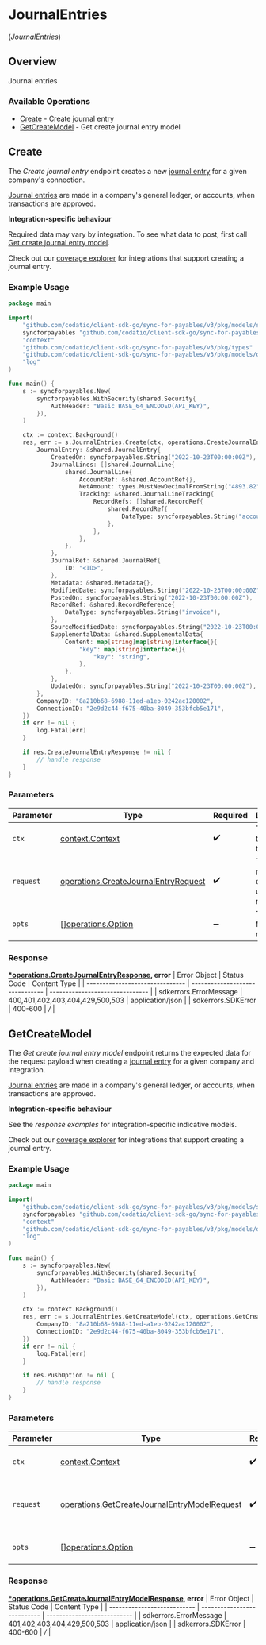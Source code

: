 # JournalEntries
(*JournalEntries*)

## Overview

Journal entries

### Available Operations

* [Create](#create) - Create journal entry
* [GetCreateModel](#getcreatemodel) - Get create journal entry model

## Create

The *Create journal entry* endpoint creates a new [journal entry](https://docs.codat.io/sync-for-payables-api#/schemas/JournalEntry) for a given company's connection.

[Journal entries](https://docs.codat.io/sync-for-payables-api#/schemas/JournalEntry) are  made in a company's general ledger, or accounts, when transactions are approved.

**Integration-specific behaviour**

Required data may vary by integration. To see what data to post, first call [Get create journal entry model](https://docs.codat.io/sync-for-payables-api#/operations/get-create-journalEntries-model).

Check out our [coverage explorer](https://knowledge.codat.io/supported-features/accounting?view=tab-by-data-type&dataType=journalEntries) for integrations that support creating a journal entry.


### Example Usage

```go
package main

import(
	"github.com/codatio/client-sdk-go/sync-for-payables/v3/pkg/models/shared"
	syncforpayables "github.com/codatio/client-sdk-go/sync-for-payables/v3"
	"context"
	"github.com/codatio/client-sdk-go/sync-for-payables/v3/pkg/types"
	"github.com/codatio/client-sdk-go/sync-for-payables/v3/pkg/models/operations"
	"log"
)

func main() {
    s := syncforpayables.New(
        syncforpayables.WithSecurity(shared.Security{
            AuthHeader: "Basic BASE_64_ENCODED(API_KEY)",
        }),
    )

    ctx := context.Background()
    res, err := s.JournalEntries.Create(ctx, operations.CreateJournalEntryRequest{
        JournalEntry: &shared.JournalEntry{
            CreatedOn: syncforpayables.String("2022-10-23T00:00:00Z"),
            JournalLines: []shared.JournalLine{
                shared.JournalLine{
                    AccountRef: &shared.AccountRef{},
                    NetAmount: types.MustNewDecimalFromString("4893.82"),
                    Tracking: &shared.JournalLineTracking{
                        RecordRefs: []shared.RecordRef{
                            shared.RecordRef{
                                DataType: syncforpayables.String("accountTransaction"),
                            },
                        },
                    },
                },
            },
            JournalRef: &shared.JournalRef{
                ID: "<ID>",
            },
            Metadata: &shared.Metadata{},
            ModifiedDate: syncforpayables.String("2022-10-23T00:00:00Z"),
            PostedOn: syncforpayables.String("2022-10-23T00:00:00Z"),
            RecordRef: &shared.RecordReference{
                DataType: syncforpayables.String("invoice"),
            },
            SourceModifiedDate: syncforpayables.String("2022-10-23T00:00:00Z"),
            SupplementalData: &shared.SupplementalData{
                Content: map[string]map[string]interface{}{
                    "key": map[string]interface{}{
                        "key": "string",
                    },
                },
            },
            UpdatedOn: syncforpayables.String("2022-10-23T00:00:00Z"),
        },
        CompanyID: "8a210b68-6988-11ed-a1eb-0242ac120002",
        ConnectionID: "2e9d2c44-f675-40ba-8049-353bfcb5e171",
    })
    if err != nil {
        log.Fatal(err)
    }

    if res.CreateJournalEntryResponse != nil {
        // handle response
    }
}
```

### Parameters

| Parameter                                                                                        | Type                                                                                             | Required                                                                                         | Description                                                                                      |
| ------------------------------------------------------------------------------------------------ | ------------------------------------------------------------------------------------------------ | ------------------------------------------------------------------------------------------------ | ------------------------------------------------------------------------------------------------ |
| `ctx`                                                                                            | [context.Context](https://pkg.go.dev/context#Context)                                            | :heavy_check_mark:                                                                               | The context to use for the request.                                                              |
| `request`                                                                                        | [operations.CreateJournalEntryRequest](../../pkg/models/operations/createjournalentryrequest.md) | :heavy_check_mark:                                                                               | The request object to use for the request.                                                       |
| `opts`                                                                                           | [][operations.Option](../../pkg/models/operations/option.md)                                     | :heavy_minus_sign:                                                                               | The options for this request.                                                                    |


### Response

**[*operations.CreateJournalEntryResponse](../../pkg/models/operations/createjournalentryresponse.md), error**
| Error Object                    | Status Code                     | Content Type                    |
| ------------------------------- | ------------------------------- | ------------------------------- |
| sdkerrors.ErrorMessage          | 400,401,402,403,404,429,500,503 | application/json                |
| sdkerrors.SDKError              | 400-600                         | */*                             |

## GetCreateModel

﻿The *Get create journal entry model* endpoint returns the expected data for the request payload when creating a [journal entry](https://docs.codat.io/sync-for-payables-api#/schemas/JournalEntry) for a given company and integration.

[Journal entries](https://docs.codat.io/sync-for-payables-api#/schemas/JournalEntry) are  made in a company's general ledger, or accounts, when transactions are approved.

**Integration-specific behaviour**

See the *response examples* for integration-specific indicative models.

Check out our [coverage explorer](https://knowledge.codat.io/supported-features/accounting?view=tab-by-data-type&dataType=journalEntries) for integrations that support creating a journal entry.


### Example Usage

```go
package main

import(
	"github.com/codatio/client-sdk-go/sync-for-payables/v3/pkg/models/shared"
	syncforpayables "github.com/codatio/client-sdk-go/sync-for-payables/v3"
	"context"
	"github.com/codatio/client-sdk-go/sync-for-payables/v3/pkg/models/operations"
	"log"
)

func main() {
    s := syncforpayables.New(
        syncforpayables.WithSecurity(shared.Security{
            AuthHeader: "Basic BASE_64_ENCODED(API_KEY)",
        }),
    )

    ctx := context.Background()
    res, err := s.JournalEntries.GetCreateModel(ctx, operations.GetCreateJournalEntryModelRequest{
        CompanyID: "8a210b68-6988-11ed-a1eb-0242ac120002",
        ConnectionID: "2e9d2c44-f675-40ba-8049-353bfcb5e171",
    })
    if err != nil {
        log.Fatal(err)
    }

    if res.PushOption != nil {
        // handle response
    }
}
```

### Parameters

| Parameter                                                                                                        | Type                                                                                                             | Required                                                                                                         | Description                                                                                                      |
| ---------------------------------------------------------------------------------------------------------------- | ---------------------------------------------------------------------------------------------------------------- | ---------------------------------------------------------------------------------------------------------------- | ---------------------------------------------------------------------------------------------------------------- |
| `ctx`                                                                                                            | [context.Context](https://pkg.go.dev/context#Context)                                                            | :heavy_check_mark:                                                                                               | The context to use for the request.                                                                              |
| `request`                                                                                                        | [operations.GetCreateJournalEntryModelRequest](../../pkg/models/operations/getcreatejournalentrymodelrequest.md) | :heavy_check_mark:                                                                                               | The request object to use for the request.                                                                       |
| `opts`                                                                                                           | [][operations.Option](../../pkg/models/operations/option.md)                                                     | :heavy_minus_sign:                                                                                               | The options for this request.                                                                                    |


### Response

**[*operations.GetCreateJournalEntryModelResponse](../../pkg/models/operations/getcreatejournalentrymodelresponse.md), error**
| Error Object                | Status Code                 | Content Type                |
| --------------------------- | --------------------------- | --------------------------- |
| sdkerrors.ErrorMessage      | 401,402,403,404,429,500,503 | application/json            |
| sdkerrors.SDKError          | 400-600                     | */*                         |
